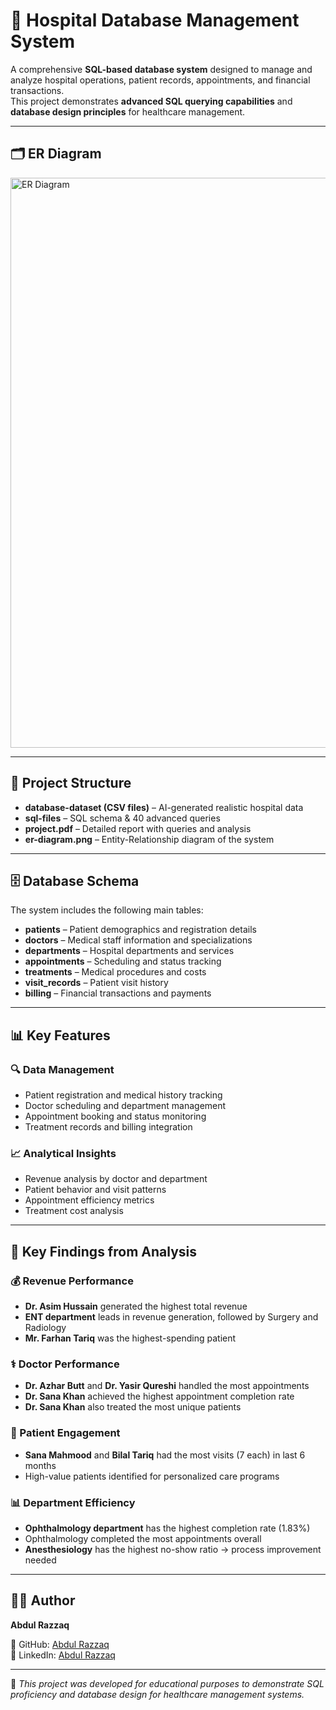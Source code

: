 # 🏥 Hospital Database Management System  

A comprehensive **SQL-based database system** designed to manage and analyze hospital operations, patient records, appointments, and financial transactions.  
This project demonstrates **advanced SQL querying capabilities** and **database design principles** for healthcare management.  

---

## 🗂️ ER Diagram  
<img width="1935" height="912" alt="ER Diagram" src="https://github.com/user-attachments/assets/c675a9df-01ac-44f2-9f86-4eda713cf480" />  

---

## 📂 Project Structure  
- **database-dataset (CSV files)** – AI-generated realistic hospital data  
- **sql-files** – SQL schema & 40 advanced queries  
- **project.pdf** – Detailed report with queries and analysis  
- **er-diagram.png** – Entity-Relationship diagram of the system  

---

## 🗄️ Database Schema  
The system includes the following main tables:  
- **patients** – Patient demographics and registration details  
- **doctors** – Medical staff information and specializations  
- **departments** – Hospital departments and services  
- **appointments** – Scheduling and status tracking  
- **treatments** – Medical procedures and costs  
- **visit_records** – Patient visit history  
- **billing** – Financial transactions and payments  

---

## 📊 Key Features  

### 🔍 Data Management  
- Patient registration and medical history tracking  
- Doctor scheduling and department management  
- Appointment booking and status monitoring  
- Treatment records and billing integration  

### 📈 Analytical Insights  
- Revenue analysis by doctor and department  
- Patient behavior and visit patterns  
- Appointment efficiency metrics  
- Treatment cost analysis  

---

## 🎯 Key Findings from Analysis  

### 💰 Revenue Performance  
- **Dr. Asim Hussain** generated the highest total revenue  
- **ENT department** leads in revenue generation, followed by Surgery and Radiology  
- **Mr. Farhan Tariq** was the highest-spending patient  

### ⚕️ Doctor Performance  
- **Dr. Azhar Butt** and **Dr. Yasir Qureshi** handled the most appointments  
- **Dr. Sana Khan** achieved the highest appointment completion rate  
- **Dr. Sana Khan** also treated the most unique patients  

### 👥 Patient Engagement  
- **Sana Mahmood** and **Bilal Tariq** had the most visits (7 each) in last 6 months  
- High-value patients identified for personalized care programs  

### 📊 Department Efficiency  
- **Ophthalmology department** has the highest completion rate (1.83%)  
- Ophthalmology completed the most appointments overall  
- **Anesthesiology** has the highest no-show ratio → process improvement needed  

---

## 👨‍💻 Author  
**Abdul Razzaq**  

🔗 GitHub: [Abdul Razzaq](https://github.com/abdulrazzaq-analyst)  
🔗 LinkedIn: [Abdul Razzaq](https://www.linkedin.com/in/abdul-razzaq-095aab2b6)  

---

📌 *This project was developed for educational purposes to demonstrate SQL proficiency and database design for healthcare management systems.*  


